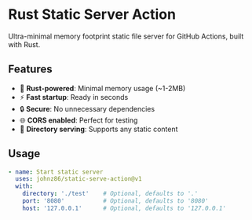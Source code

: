# Rust Static Server Action

Ultra-minimal memory footprint static file server for GitHub Actions, built with Rust.

## Features

- 🦀 **Rust-powered**: Minimal memory usage (~1-2MB)
- ⚡ **Fast startup**: Ready in seconds
- 🔒 **Secure**: No unnecessary dependencies
- 🌐 **CORS enabled**: Perfect for testing
- 📁 **Directory serving**: Supports any static content

## Usage

```yaml
- name: Start static server
  uses: johnz86/static-serve-action@v1
  with:
    directory: './test'    # Optional, defaults to '.'
    port: '8080'           # Optional, defaults to '8080'
    host: '127.0.0.1'      # Optional, defaults to '127.0.0.1'
```